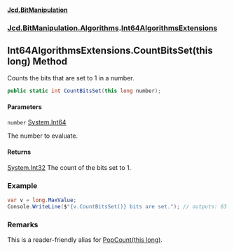 #### [Jcd.BitManipulation](index.md 'index')

### [Jcd.BitManipulation.Algorithms](Jcd.BitManipulation.Algorithms.md 'Jcd.BitManipulation.Algorithms').[Int64AlgorithmsExtensions](Jcd.BitManipulation.Algorithms.Int64AlgorithmsExtensions.md 'Jcd.BitManipulation.Algorithms.Int64AlgorithmsExtensions')

## Int64AlgorithmsExtensions.CountBitsSet(this long) Method

Counts the bits that are set to 1 in a number.

```csharp
public static int CountBitsSet(this long number);
```

#### Parameters

<a name='Jcd.BitManipulation.Algorithms.Int64AlgorithmsExtensions.CountBitsSet(thislong).number'></a>

`number` [System.Int64](https://docs.microsoft.com/en-us/dotnet/api/System.Int64 'System.Int64')

The number to evaluate.

#### Returns

[System.Int32](https://docs.microsoft.com/en-us/dotnet/api/System.Int32 'System.Int32')
The count of the bits set to 1.

### Example

```csharp
var v = long.MaxValue;
Console.WriteLine($"{v.CountBitsSet()} bits are set."); // outputs: 63 bits are set.
```

### Remarks

This is a reader-friendly alias for [PopCount(this long)](Jcd.BitManipulation.Algorithms.Int64AlgorithmsExtensions.PopCount(thislong).md 'Jcd.BitManipulation.Algorithms.Int64AlgorithmsExtensions.PopCount(this long)').